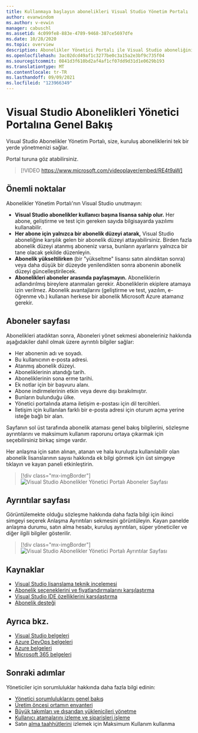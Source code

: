 ```yaml
---
title: Kullanmaya başlayın abonelikleri Visual Studio Yönetim Portalı | Visual Studio Pazar
author: evanwindom
ms.author: v-evwin
manager: cabuschl
ms.assetid: 4c099fe8-883e-4789-9468-387ce5697dfe
ms.date: 10/28/2020
ms.topic: overview
description: Abonelikler Yönetici Portalı ile Visual Studio aboneliğinizi yönetmeye nasıl başlayabilirsiniz?
ms.openlocfilehash: 3ac02dcd49af1c3277be0c3a15a2e3bf9c735f04
ms.sourcegitcommit: 0841d3f610bd2af4af1cf07dd9d31d1e0629b193
ms.translationtype: MT
ms.contentlocale: tr-TR
ms.lasthandoff: 09/09/2021
ms.locfileid: "123966349"
---
```

# <a name="overview-of-the-visual-studio-subscriptions-administrator-portal"></a>Visual Studio Abonelikleri Yönetici Portalına Genel Bakış

Visual Studio Abonelikler Yönetim Portalı, size, kuruluş aboneliklerini tek bir yerde yönetmenizi sağlar. 

Portal turuna göz atabilirsiniz.

> [!VIDEO https://www.microsoft.com/videoplayer/embed/RE4t9aW]

## <a name="important-considerations"></a>Önemli noktalar
Abonelikler Yönetim Portalı'nın Visual Studio unutmayın:
- **Visual Studio abonelikler kullanıcı başına lisansa sahip olur.** Her abone, geliştirme ve test için gereken sayıda bilgisayarda yazılımı kullanabilir.
- **Her abone için yalnızca bir abonelik düzeyi atarak,** Visual Studio aboneliğine karşılık gelen bir abonelik düzeyi attayabilirsiniz. Birden fazla abonelik düzeyi atanmış aboneniz varsa, bunların ayarlarını yalnızca bir tane olacak şekilde düzenleyin.
- **Abonelik yükseltilirken** (bir "yükseltme" lisansı satın alındıktan sonra) veya daha düşük bir düzeyde yenilendikten sonra abonenin abonelik düzeyi güncelleştirilecek.
- **Abonelikleri aboneler arasında paylaşmayın.** Aboneliklerin adlandırılmış bireylere atanmaları gerekir.  Aboneliklerin ekiplere atamaya izin verilmez.  Abonelik avantajlarını (geliştirme ve test, yazılım, e-öğrenme vb.) kullanan herkese bir abonelik Microsoft Azure atamanız gerekir.

## <a name="the-subscribers-page"></a>Aboneler sayfası
Abonelikleri atadıktan sonra, Aboneleri yönet sekmesi aboneleriniz hakkında aşağıdakiler dahil olmak üzere ayrıntılı bilgiler sağlar:
- Her abonenin adı ve soyadı.
- Bu kullanıcının e-posta adresi.
- Atanmış abonelik düzeyi.
- Aboneliklerinin atandığı tarih.
- Aboneliklerinin sona erme tarihi.
- Ek notlar için bir başvuru alanı.
- Abone indirmelerinin etkin veya devre dışı bırakılmıştır.
- Bunların bulunduğu ülke.
- Yönetici portalında atama iletişim e-postası için dil tercihleri.
- İletişim için kullanılan farklı bir e-posta adresi için oturum açma yerine isteğe bağlı bir alan.

Sayfanın sol üst tarafında abonelik ataması genel bakış bilgilerini, sözleşme ayrıntılarını ve maksimum kullanım raporunu ortaya çıkarmak için seçebilirsiniz birkaç simge vardır.

Her anlaşma için satın alınan, atanan ve hala kuruluşta kullanılabilir olan abonelik lisanslarının sayısı hakkında ek bilgi görmek için üst simgeye tıklayın ve kayan paneli etkinleştirin.
> [!div class="mx-imgBorder"]
> ![Visual Studio Abonelikler Yönetici Portalı Aboneler Sayfası](_img/using-admin-portal/subscribers-page.png "Aboneler sayfasında türe göre abonelik sayıları görüntülenir.")

## <a name="the-details-page"></a>Ayrıntılar sayfası
Görüntülemekte olduğu sözleşme hakkında daha fazla bilgi için ikinci simgeyi seçerek Anlaşma Ayrıntıları sekmesini görüntüleyin. Kayan panelde anlaşma durumu, satın alma hesabı, kuruluş ayrıntıları, süper yöneticiler ve diğer ilgili bilgiler gösterilir.
> [!div class="mx-imgBorder"]
> ![Visual Studio Abonelikler Yönetici Portalı Ayrıntılar Sayfası](_img/using-admin-portal/details-page.png "Ayrıntılar sayfasında, süper yöneticilerinizin adları da dahil olmak üzere sözleşmeniz hakkında bilgiler görüntülenir.")

## <a name="resources"></a>Kaynaklar
- [Visual Studio lisanslama teknik incelemesi](https://visualstudio.microsoft.com/wp-content/uploads/2019/06/Visual-Studio-Licensing-Whitepaper-May-2019.pdf)
- [Abonelik seçeneklerini ve fiyatlandırmalarını karşılaştırma](https://visualstudio.microsoft.com/vs/pricing)
- [Visual Studio IDE özelliklerini karşılaştırma](https://visualstudio.microsoft.com/vs/compare)
- [Abonelik desteği](https://visualstudio.microsoft.com/subscriptions/support/)

## <a name="see-also"></a>Ayrıca bkz.
- [Visual Studio belgeleri](/visualstudio/)
- [Azure DevOps belgeleri](/azure/devops/)
- [Azure belgeleri](/azure/)
- [Microsoft 365 belgeleri](/microsoft-365/)

## <a name="next-steps"></a>Sonraki adımlar
Yöneticiler için sorumluluklar hakkında daha fazla bilgi edinin:
- [Yönetici sorumluluklarını genel bakış](admin-responsibilities.md)
- [Üretim öncesi ortamın envanteri](admin-inventory.md)
- [Büyük takımları ve dışarıdan yüklenicileri yönetme](manage-teams.md)
- [Kullanıcı atamalarını izleme ve siparişleri işleme](assignments-orders.md)
- Satın [alma taahhütlerini](maximum-usage.md) izlemek için Maksimum Kullanım kullanma
